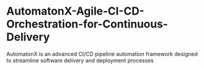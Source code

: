 # AutomatonX-Agile-CI-CD-Orchestration-for-Continuous-Delivery
AutomatonX is an advanced CI/CD pipeline automation framework designed to streamline software delivery and deployment processes

